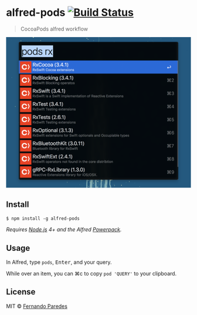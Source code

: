 # alfred-pods [![Build Status](https://travis-ci.org/nanoxd/alfred-pods.svg?branch=master)](https://travis-ci.org/nanoxd/alfred-pods)

> CocoaPods alfred workflow

![](usage.png)


## Install

```
$ npm install -g alfred-pods
```

*Requires [Node.js](https://nodejs.org) 4+ and the Alfred [Powerpack](https://www.alfredapp.com/powerpack/).*


## Usage

In Alfred, type `pods`, <kbd>Enter</kbd>, and your query.

While over an item, you can ⌘c to copy `pod 'QUERY'` to your clipboard.


## License

MIT © [Fernando Paredes](https://fdp.io)
